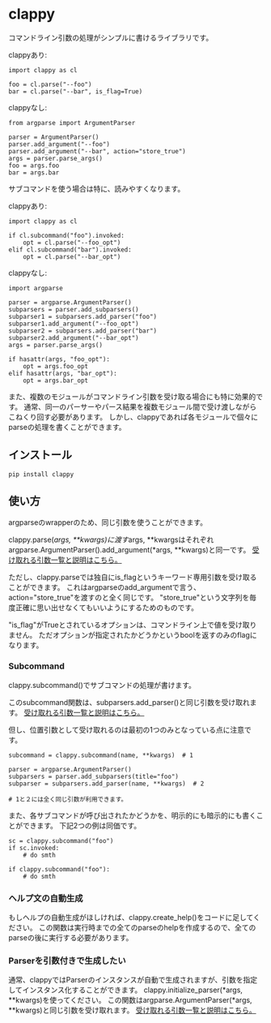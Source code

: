 # clappy

コマンドライン引数の処理がシンプルに書けるライブラリです。

clappyあり:

    import clappy as cl

    foo = cl.parse("--foo")
    bar = cl.parse("--bar", is_flag=True)

clappyなし:

    from argparse import ArgumentParser

    parser = ArgumentParser()
    parser.add_argument("--foo")
    parser.add_argument("--bar", action="store_true")
    args = parser.parse_args()
    foo = args.foo
    bar = args.bar


サブコマンドを使う場合は特に、読みやすくなります。

clappyあり:

    import clappy as cl

    if cl.subcommand("foo").invoked:
        opt = cl.parse("--foo_opt")
    elif cl.subcommand("bar").invoked:
        opt = cl.parse("--bar_opt")

clappyなし:

    import argparse

    parser = argparse.ArgumentParser()
    subparsers = parser.add_subparsers()
    subparser1 = subparsers.add_parser("foo")
    subparser1.add_argument("--foo_opt")
    subparser2 = subparsers.add_parser("bar")
    subparser2.add_argument("--bar_opt")
    args = parser.parse_args()

    if hasattr(args, "foo_opt"):
        opt = args.foo_opt
    elif hasattr(args, "bar_opt"):
        opt = args.bar_opt


また、複数のモジュールがコマンドライン引数を受け取る場合にも特に効果的です。
通常、同一のパーサーやパース結果を複数モジュール間で受け渡しながらこねくり回す必要があります。
しかし、clappyであれば各モジュールで個々にparseの処理を書くことができます。


## インストール

`pip install clappy`

## 使い方

argparseのwrapperのため、同じ引数を使うことができます。

clappy.parse(*args, **kwargs)に渡す*args, **kwargsはそれぞれargparse.ArgumentParser().add_argument(*args, **kwargs)と同一です。
[受け取れる引数一覧と説明はこちら。](https://docs.python.org/ja/3/library/argparse.html#the-add-argument-method)

ただし、clappy.parseでは独自にis_flagというキーワード専用引数を受け取ることができます。
これはargparseのadd_argumentで言う、action="store_true"を渡すのと全く同じです。
"store_true"という文字列を毎度正確に思い出せなくてもいいようにするためのものです。

"is_flag"がTrueとされているオプションは、コマンドライン上で値を受け取りません。
ただオプションが指定されたかどうかというboolを返すのみのflagになります。

### Subcommand
clappy.subcommand()でサブコマンドの処理が書けます。

このsubcommand関数は、subparsers.add_parser()と同じ引数を受け取れます。
[受け取れる引数一覧と説明はこちら。](https://docs.python.org/ja/3/library/argparse.html#argumentparser-objects)

但し、位置引数として受け取れるのは最初の1つのみとなっている点に注意です。


    subcommand = clappy.subcommand(name, **kwargs)  # 1

    parser = argparse.ArgumentParser()
    subparsers = parser.add_subparsers(title="foo")
    subparser = subparsers.add_parser(name, **kwargs)  # 2
    
    # 1と２には全く同じ引数が利用できます。

また、各サブコマンドが呼び出されたかどうかを、明示的にも暗示的にも書くことができます。
下記2つの例は同価です。

    sc = clappy.subcommand("foo")
    if sc.invoked:
        # do smth

    if clappy.subcommand("foo"):
        # do smth

### ヘルプ文の自動生成

もしヘルプの自動生成がほしければ、clappy.create_help()をコードに足してください。
この関数は実行時までの全てのparseのhelpを作成するので、全てのparseの後に実行する必要があります。

### Parserを引数付きで生成したい

通常、clappyではParserのインスタンスが自動で生成されますが、引数を指定してインスタンス化することができます。
clappy.initialize_parser(*args, **kwargs)を使ってください。
この関数はargparse.ArgumentParser(*args, **kwargs)と同じ引数を受け取れます。
[受け取れる引数一覧と説明はこちら。](https://docs.python.org/ja/3/library/argparse.html#argumentparser-objects)

